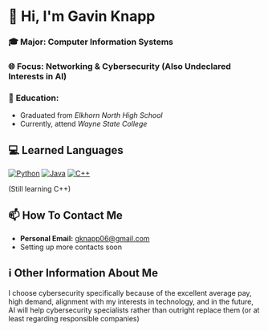 # 👋 Hi, I'm Gavin Knapp

### 🎓 **Major:** Computer Information Systems  
### 🌐 **Focus:** Networking & Cybersecurity (Also Undeclared Interests in AI)
### 🏫 **Education:**
- Graduated from *Elkhorn North High School*
- Currently, attend *Wayne State College*

## 💻 Learned Languages
[![Python](https://img.shields.io/badge/Python-3776AB?logo=python&logoColor=fff)](#)
[![Java](https://img.shields.io/badge/Java-%23ED8B00.svg?logo=openjdk&logoColor=white)](#)
[![C++](https://img.shields.io/badge/C++-%2300599C.svg?logo=c%2B%2B&logoColor=white)](#) 

(Still learning C++)

## 📫 How To Contact Me 
- **Personal Email:** gknapp06@gmail.com
- Setting up more contacts soon

## ℹ️ Other Information About Me
I choose cybersecurity specifically because of the excellent average pay, high 
demand, alignment with my interests in technology, and in the future, AI will 
help cybersecurity specialists rather than outright replace them (or at least
regarding responsible companies)

